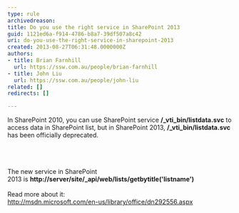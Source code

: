 ```yaml
---
type: rule
archivedreason: 
title: Do you use the right service in SharePoint 2013
guid: 1121ed6a-f914-4786-b8a7-39df507a8c42
uri: do-you-use-the-right-service-in-sharepoint-2013
created: 2013-08-27T06:31:48.0000000Z
authors:
- title: Brian Farnhill
  url: https://ssw.com.au/people/brian-farnhill
- title: John Liu
  url: https://ssw.com.au/people/john-liu
related: []
redirects: []

---
```



​​​In SharePoint 2010, you can use SharePoint service&#160;<strong>/_vti_bin/listdata.svc</strong> to access data in SharePoint list, but in SharePoint 2013,&#160;<strong>/_vti_bin/listdata.svc</strong> has been officially deprecated.<div><div><br></div></div>
<br><excerpt class='endintro'></excerpt><br>
The new service in SharePoint 2013&#160;is&#160;<strong>http&#58;//server/site/_api/web/lists/getbytitle('listname')​</strong><div><b><br></b><strong></strong><div>Read more about it&#58;&#160;</div><div><span></span><a href="http&#58;//msdn.microsoft.com/en-us/library/office/dn292556.aspx">http&#58;//msdn.microsoft.com/en-us/library/office/dn292556.aspx​​</a></div><div><br></div><div><br></div></div>


